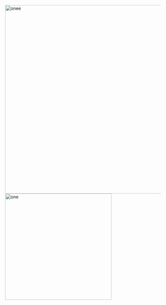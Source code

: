 <img width="610" alt="onee" src="https://user-images.githubusercontent.com/49156359/139438413-c86038d5-15d0-4069-a137-afd404eb7cb0.png">
<img width="344" alt="one" src="https://user-images.githubusercontent.com/49156359/139438425-1411b261-fa36-4993-82fc-cfe7bfe403ec.png">
